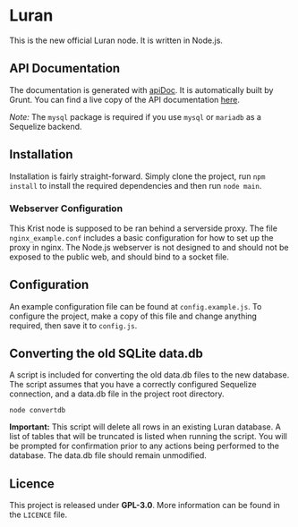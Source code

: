 # Luran

This is the new official Luran node. It is written in Node.js.

## API Documentation

The documentation is generated with [apiDoc](http://apidocjs.com). It is automatically built by Grunt. You can find a
live copy of the API documentation [here](http://krist.ceriat.net/docs).

_Note:_ The `mysql` package is required if you use `mysql` or `mariadb` as a Sequelize backend.

## Installation

Installation is fairly straight-forward. Simply clone the project, run `npm install` to install the required
dependencies and then run `node main`.

### Webserver Configuration

This Krist node is supposed to be ran behind a serverside proxy. The file `nginx_example.conf` includes a basic
configuration for how to set up the proxy in nginx. The Node.js webserver is not designed to and should not be exposed
to the public web, and should bind to a socket file.

## Configuration

An example configuration file can be found at `config.example.js`. To configure the project, make a copy of this
file and change anything required, then save it to `config.js`.

## Converting the old SQLite data.db

A script is included for converting the old data.db files to the new database. The script assumes that you have
a correctly configured Sequelize connection, and a data.db file in the project root directory.

```
node convertdb
```

**Important:** This script will delete all rows in an existing Luran database. A list of tables that will be truncated
is listed when running the script. You will be prompted for confirmation prior to any actions being performed to
the database. The data.db file should remain unmodified.

## Licence

This project is released under **GPL-3.0**. More information can be found in the `LICENCE` file.

